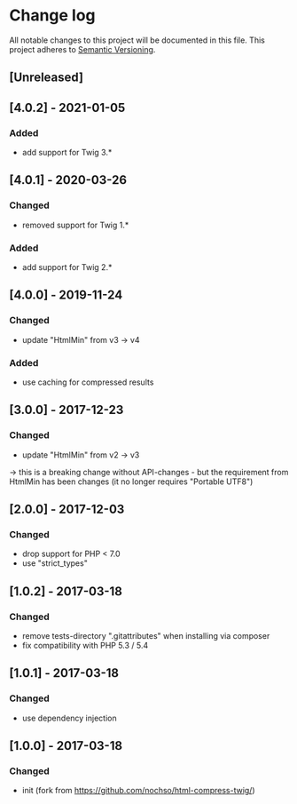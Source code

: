 # Change log
All notable changes to this project will be documented in this file.
This project adheres to [Semantic Versioning](http://semver.org/).

## [Unreleased]

## [4.0.2] - 2021-01-05
### Added
- add support for Twig 3.*


## [4.0.1] - 2020-03-26
### Changed
- removed support for Twig 1.*
### Added
- add support for Twig 2.*


## [4.0.0] - 2019-11-24
### Changed
- update "HtmlMin" from v3 -> v4
### Added
- use caching for compressed results


## [3.0.0] - 2017-12-23
### Changed
- update "HtmlMin" from v2 -> v3

-> this is a breaking change without API-changes - but the requirement 
   from HtmlMin has been changes (it no longer requires "Portable UTF8")


## [2.0.0] - 2017-12-03
### Changed
- drop support for PHP < 7.0
- use "strict_types"


## [1.0.2] - 2017-03-18
### Changed
- remove tests-directory ".gitattributes" when installing via composer
- fix compatibility with PHP 5.3 / 5.4


## [1.0.1] - 2017-03-18
### Changed
- use dependency injection


## [1.0.0] - 2017-03-18
### Changed
- init (fork from https://github.com/nochso/html-compress-twig/)

